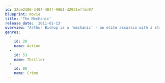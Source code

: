 ```yaml
---
id: 32be2306-3404-484f-9061-d2921effdd97
blueprint: movie
title: 'The Mechanic'
release_date: '2011-01-13'
overview: "Arthur Bishop is a 'mechanic' - an elite assassin with a strict code and unique talent for cleanly eliminating targets. It's a job that requires professional perfection and total detachment, and Bishop is the best in the business. But when he is ordered to take out his mentor and close friend Harry, Bishop is anything but detached."
genres:
  -
    id: 28
    name: Action
  -
    id: 53
    name: Thriller
  -
    id: 80
    name: Crime
---
```

